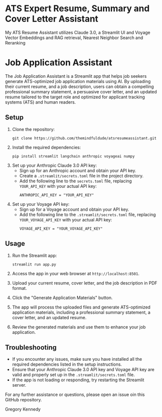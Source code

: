 # ATS Expert Resume, Summary and Cover Letter Assistant
My ATS Resume Assistant utilizes Claude 3.0, a Streamlit UI and Voyage Vector Embeddings and RAG retrieval, Nearest Neighbor Search and Reranking

# Job Application Assistant
The Job Application Assistant is a Streamlit app that helps job seekers generate ATS-optimized job application materials using AI. By uploading their current resume, and a job description, users can obtain a compelling professional summary statement, a persuasive cover letter, and an updated resume tailored to the target role and optimized for applicant tracking systems (ATS) and human readers.

## Setup
1. Clone the repository:
   ```
   git clone https://github.com/themindfuldude/atsresumeassistant.git
   ```
2. Install the required dependencies:
   ```
   pip install streamlit langchain anthropic voyageai numpy
   ```
3. Set up your Anthropic Claude 3.0 API key:
   - Sign up for an Anthropic account and obtain your API key.
   - Create a `.streamlit/secrets.toml` file in the project directory.
   - Add the following line to the `secrets.toml` file, replacing `YOUR_API_KEY` with your actual API key:
     ```
     ANTHROPIC_API_KEY = "YOUR_API_KEY"
     ```
4. Set up your Voyage API key:
   - Sign up for a Voyage account and obtain your API key.
   - Add the following line to the `.streamlit/secrets.toml` file, replacing `YOUR_VOYAGE_API_KEY` with your actual API key:
     ```
     VOYAGE_API_KEY = "YOUR_VOYAGE_API_KEY"
     ```
## Usage
1. Run the Streamlit app:
   ```
   streamlit run app.py
   ```
2. Access the app in your web browser at `http://localhost:8501`.

3. Upload your current resume, cover letter, and the job description in PDF format.

4. Click the "Generate Application Materials" button.

5. The app will process the uploaded files and generate ATS-optimized application materials, including a professional summary statement, a cover letter, and an updated resume.

6. Review the generated materials and use them to enhance your job application.

## Troubleshooting

- If you encounter any issues, make sure you have installed all the required dependencies listed in the setup instructions.
- Ensure that your Anthropic Claude 3.0 API key and Voyage API key are valid and properly set up in the `.streamlit/secrets.toml` file.
- If the app is not loading or responding, try restarting the Streamlit server.

For any further assistance or questions, please open an issue oin this GitHub repository.

Gregory Kennedy
